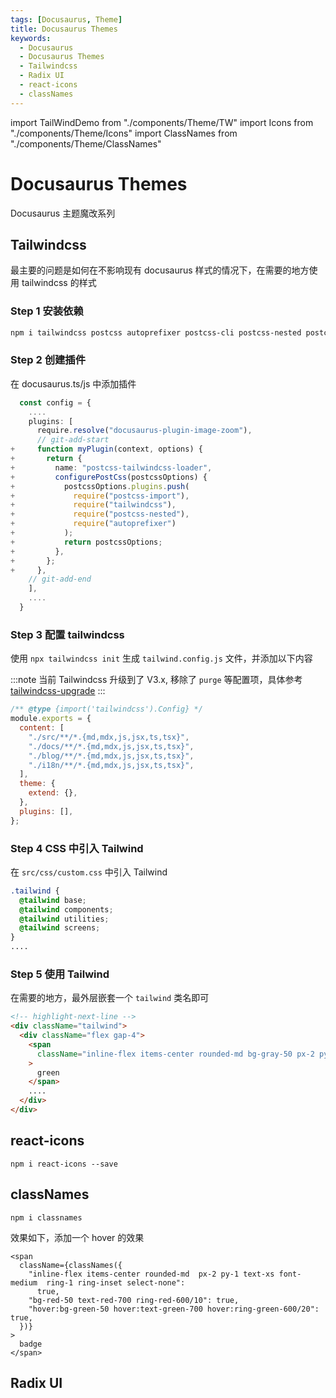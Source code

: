 ```yaml
---
tags: [Docusaurus, Theme]
title: Docusaurus Themes
keywords:
  - Docusaurus
  - Docusaurus Themes
  - Tailwindcss
  - Radix UI
  - react-icons
  - classNames
---
```


import TailWindDemo from "./components/Theme/TW"
import Icons from "./components/Theme/Icons"
import ClassNames from "./components/Theme/ClassNames"

# Docusaurus Themes

Docusaurus 主题魔改系列

## Tailwindcss

最主要的问题是如何在不影响现有 docusaurus 样式的情况下，在需要的地方使用 tailwindcss 的样式

### Step 1 安装依赖

```bash
npm i tailwindcss postcss autoprefixer postcss-cli postcss-nested postcss-preset-env
```

### Step 2 创建插件

在 docusaurus.ts/js 中添加插件

```ts title="docusaurus.ts" showLineNumbers
  const config = {
    ....
    plugins: [
      require.resolve("docusaurus-plugin-image-zoom"),
      // git-add-start
+     function myPlugin(context, options) {
+       return {
+         name: "postcss-tailwindcss-loader",
+         configurePostCss(postcssOptions) {
+           postcssOptions.plugins.push(
+             require("postcss-import"),
+             require("tailwindcss"),
+             require("postcss-nested"),
+             require("autoprefixer")
+           );
+           return postcssOptions;
+         },
+       };
+     },
    // git-add-end
    ],
    ....
  }
```

### Step 3 配置 tailwindcss

使用 `npx tailwindcss init` 生成 `tailwind.config.js` 文件，并添加以下内容

:::note
当前 Tailwindcss 升级到了 V3.x, 移除了 `purge` 等配置项，具体参考 [tailwindcss-upgrade]
:::

```js title="tailwind.config.js" showLineNumbers
/** @type {import('tailwindcss').Config} */
module.exports = {
  content: [
    "./src/**/*.{md,mdx,js,jsx,ts,tsx}",
    "./docs/**/*.{md,mdx,js,jsx,ts,tsx}",
    "./blog/**/*.{md,mdx,js,jsx,ts,tsx}",
    "./i18n/**/*.{md,mdx,js,jsx,ts,tsx}",
  ],
  theme: {
    extend: {},
  },
  plugins: [],
};
```

### Step 4 CSS 中引入 Tailwind

在 `src/css/custom.css` 中引入 Tailwind

```css title="src/css/custom.css" showLineNumbers
.tailwind {
  @tailwind base;
  @tailwind components;
  @tailwind utilities;
  @tailwind screens;
}
....
```

### Step 5 使用 Tailwind

在需要的地方，最外层嵌套一个 `tailwind` 类名即可

<TailWindDemo />

```html showLineNumbers
<!-- highlight-next-line -->
<div className="tailwind">
  <div className="flex gap-4">
    <span
      className="inline-flex items-center rounded-md bg-gray-50 px-2 py-1 text-xs font-medium text-gray-600 ring-1 ring-inset ring-gray-500/10"
    >
      green
    </span>
    ....
  </div>
</div>
```

## react-icons

`npm i react-icons --save`

<Icons />

## classNames

`npm i classnames`

效果如下，添加一个 hover 的效果

<ClassNames />

```tsx
<span
  className={classNames({
    "inline-flex items-center rounded-md  px-2 py-1 text-xs font-medium  ring-1 ring-inset select-none":
      true,
    "bg-red-50 text-red-700 ring-red-600/10": true,
    "hover:bg-green-50 hover:text-green-700 hover:ring-green-600/20": true,
  })}
>
  badge
</span>
```

## Radix UI

[tailwindcss-upgrade]: https://tailwindcss.com/docs/upgrade-guide
[react-icons]: https://react-icons.github.io/react-icons/
